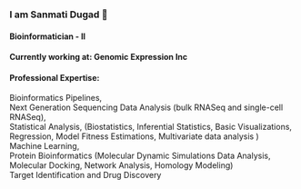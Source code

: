 ### I am Sanmati Dugad 👋

#### Bioinformatician - II
#### Currently working at:  Genomic Expression Inc
#### Professional Expertise:  
Bioinformatics Pipelines, \
Next Generation Sequencing Data Analysis (bulk RNASeq and single-cell RNASeq),\
Statistical Analysis, (Biostatistics, Inferential Statistics, Basic Visualizations, Regression, Model Fitness Estimations, Multivariate data analysis ) \
Machine Learning, \
Protein Bioinformatics (Molecular Dynamic Simulations Data Analysis,  Molecular Docking, Network Analysis, Homology Modeling) \
Target Identification and Drug Discovery
